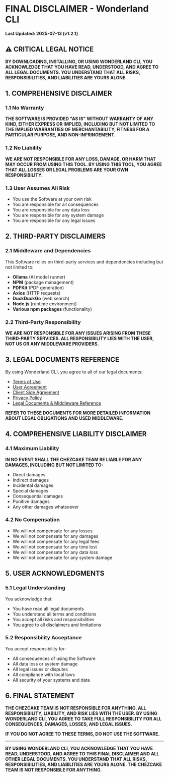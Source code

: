 # FINAL DISCLAIMER - Wonderland CLI

**Last Updated: 2025-07-13 (v1.2.1)**

## ⚠️ CRITICAL LEGAL NOTICE

**BY DOWNLOADING, INSTALLING, OR USING WONDERLAND CLI, YOU ACKNOWLEDGE THAT YOU HAVE READ, UNDERSTOOD, AND AGREE TO ALL LEGAL DOCUMENTS. YOU UNDERSTAND THAT ALL RISKS, RESPONSIBILITIES, AND LIABILITIES ARE YOURS ALONE.**

## 1. COMPREHENSIVE DISCLAIMER

### 1.1 No Warranty
**THE SOFTWARE IS PROVIDED "AS IS" WITHOUT WARRANTY OF ANY KIND, EITHER EXPRESS OR IMPLIED, INCLUDING BUT NOT LIMITED TO THE IMPLIED WARRANTIES OF MERCHANTABILITY, FITNESS FOR A PARTICULAR PURPOSE, AND NON-INFRINGEMENT.**

### 1.2 No Liability
**WE ARE NOT RESPONSIBLE FOR ANY LOSS, DAMAGE, OR HARM THAT MAY OCCUR FROM USING THIS TOOL. BY USING THIS TOOL, YOU AGREE THAT ALL LOSSES OR LEGAL PROBLEMS ARE YOUR OWN RESPONSIBILITY.**

### 1.3 User Assumes All Risk
- You use the Software at your own risk
- You are responsible for all consequences
- You are responsible for any data loss
- You are responsible for any system damage
- You are responsible for any legal issues

## 2. THIRD-PARTY DISCLAIMERS

### 2.1 Middleware and Dependencies
This Software relies on third-party services and dependencies including but not limited to:
- **Ollama** (AI model runner)
- **NPM** (package management)
- **PDFKit** (PDF generation)
- **Axios** (HTTP requests)
- **DuckDuckGo** (web search)
- **Node.js** (runtime environment)
- **Various npm packages** (functionality)

### 2.2 Third-Party Responsibility
**WE ARE NOT RESPONSIBLE FOR ANY ISSUES ARISING FROM THESE THIRD-PARTY SERVICES. ALL RESPONSIBILITY LIES WITH THE USER, NOT US OR ANY MIDDLEWARE PROVIDERS.**

## 3. LEGAL DOCUMENTS REFERENCE

By using Wonderland CLI, you agree to all of our legal documents:
- [Terms of Use](TERMS_OF_USE.md)
- [User Agreement](USER_AGREEMENT.md)
- [Client Side Agreement](CLIENT_SIDE_AGREEMENT.md)
- [Privacy Policy](PRIVACY.md)
- [Legal Documents & Middleware Reference](LEGAL_DOCUMENTS_AND_MIDDLEWARE.md)

**REFER TO THESE DOCUMENTS FOR MORE DETAILED INFORMATION ABOUT LEGAL OBLIGATIONS AND USED MIDDLEWARE.**

## 4. COMPREHENSIVE LIABILITY DISCLAIMER

### 4.1 Maximum Liability
**IN NO EVENT SHALL THE CHEZCAKE TEAM BE LIABLE FOR ANY DAMAGES, INCLUDING BUT NOT LIMITED TO:**
- Direct damages
- Indirect damages
- Incidental damages
- Special damages
- Consequential damages
- Punitive damages
- Any other damages whatsoever

### 4.2 No Compensation
- We will not compensate for any losses
- We will not compensate for any damages
- We will not compensate for any legal fees
- We will not compensate for any time lost
- We will not compensate for any data loss
- We will not compensate for any system damage

## 5. USER ACKNOWLEDGMENTS

### 5.1 Legal Understanding
You acknowledge that:
- You have read all legal documents
- You understand all terms and conditions
- You accept all risks and responsibilities
- You agree to all disclaimers and limitations

### 5.2 Responsibility Acceptance
You accept responsibility for:
- All consequences of using the Software
- All data loss or system damage
- All legal issues or disputes
- All compliance with local laws
- All security of your systems and data

## 6. FINAL STATEMENT

**THE CHEZCAKE TEAM IS NOT RESPONSIBLE FOR ANYTHING. ALL RESPONSIBILITY, LIABILITY, AND RISK LIES WITH THE USER. BY USING WONDERLAND CLI, YOU AGREE TO TAKE FULL RESPONSIBILITY FOR ALL CONSEQUENCES, DAMAGES, LOSSES, AND LEGAL ISSUES.**

**IF YOU DO NOT AGREE TO THESE TERMS, DO NOT USE THE SOFTWARE.**

---

**BY USING WONDERLAND CLI, YOU ACKNOWLEDGE THAT YOU HAVE READ, UNDERSTOOD, AND AGREE TO THIS FINAL DISCLAIMER AND ALL OTHER LEGAL DOCUMENTS. YOU UNDERSTAND THAT ALL RISKS, RESPONSIBILITIES, AND LIABILITIES ARE YOURS ALONE. THE CHEZCAKE TEAM IS NOT RESPONSIBLE FOR ANYTHING.** 